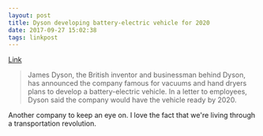 ```yaml
---
layout: post
title: Dyson developing battery-electric vehicle for 2020
date: 2017-09-27 15:02:38
tags: linkpost
---
```

[Link](http://newatlas.com/dyson-battery-electric-vehicle/51509/)

>James Dyson, the British inventor and businessman behind Dyson, has announced the company famous for vacuums and hand dryers plans to develop a battery-electric vehicle. In a letter to employees, Dyson said the company would have the vehicle ready by 2020.

Another company to keep an eye on. I love the fact that we're living through a transportation revolution. 

